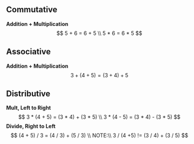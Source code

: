 ## Commutative 
**Addition + Multiplication**
$$
5 + 6 = 6 + 5  \\
5 * 6 = 6 * 5
$$
  
## Associative 
**Addition + Multiplication**
$$
3 + (4 + 5) = (3 + 4) + 5
$$

## Distributive
**Mult, Left to Right**
$$ 
3 * (4 + 5) = (3 * 4) + (3 * 5) \\
3 * (4 - 5) = (3 * 4) - (3 * 5)
$$
**Divide, Right to Left**
$$
(4 + 5) / 3 = (4 / 3) + (5 / 3) \\
NOTE:\\
 3 / (4 +5) != (3 / 4) + (3 / 5)
$$
